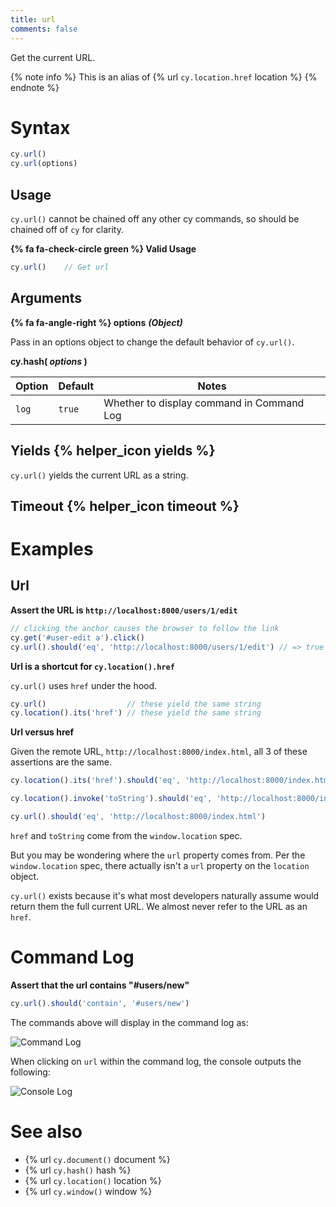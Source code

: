 ```yaml
---
title: url
comments: false
---
```


Get the current URL.

{% note info %}
This is an alias of {% url `cy.location.href` location %}
{% endnote %}

# Syntax

```javascript
cy.url()
cy.url(options)
```

## Usage

`cy.url()` cannot be chained off any other cy commands, so should be chained off of `cy` for clarity.

**{% fa fa-check-circle green %} Valid Usage**

```javascript
cy.url()    // Get url
```

## Arguments

**{% fa fa-angle-right %} options** ***(Object)***

Pass in an options object to change the default behavior of `cy.url()`.

**cy.hash( *options* )**

Option | Default | Notes
--- | --- | ---
`log` | `true` | Whether to display command in Command Log

## Yields {% helper_icon yields %}

`cy.url()` yields the current URL as a string.

## Timeout {% helper_icon timeout %}

# Examples

## Url

**Assert the URL is `http://localhost:8000/users/1/edit`**

```javascript
// clicking the anchor causes the browser to follow the link
cy.get('#user-edit a').click()
cy.url().should('eq', 'http://localhost:8000/users/1/edit') // => true
```

**Url is a shortcut for `cy.location().href`**

`cy.url()` uses `href` under the hood.

```javascript
cy.url()                  // these yield the same string
cy.location().its('href') // these yield the same string
```

**Url versus href**

Given the remote URL, `http://localhost:8000/index.html`, all 3 of these assertions are the same.

```javascript
cy.location().its('href').should('eq', 'http://localhost:8000/index.html')

cy.location().invoke('toString').should('eq', 'http://localhost:8000/index.html')

cy.url().should('eq', 'http://localhost:8000/index.html')
```

`href` and `toString` come from the `window.location` spec.

But you may be wondering where the `url` property comes from.  Per the `window.location` spec, there actually isn't a `url` property on the `location` object.

`cy.url()` exists because it's what most developers naturally assume would return them the full current URL.  We almost never refer to the URL as an `href`.

# Command Log

**Assert that the url contains "#users/new"**

```javascript
cy.url().should('contain', '#users/new')
```

The commands above will display in the command log as:

![Command Log](/img/api/url/test-url-of-website-or-web-application.png)

When clicking on `url` within the command log, the console outputs the following:

![Console Log](/img/api/url/console-log-of-browser-url-string.png)

# See also

- {% url `cy.document()` document %}
- {% url `cy.hash()` hash %}
- {% url `cy.location()` location %}
- {% url `cy.window()` window %}
